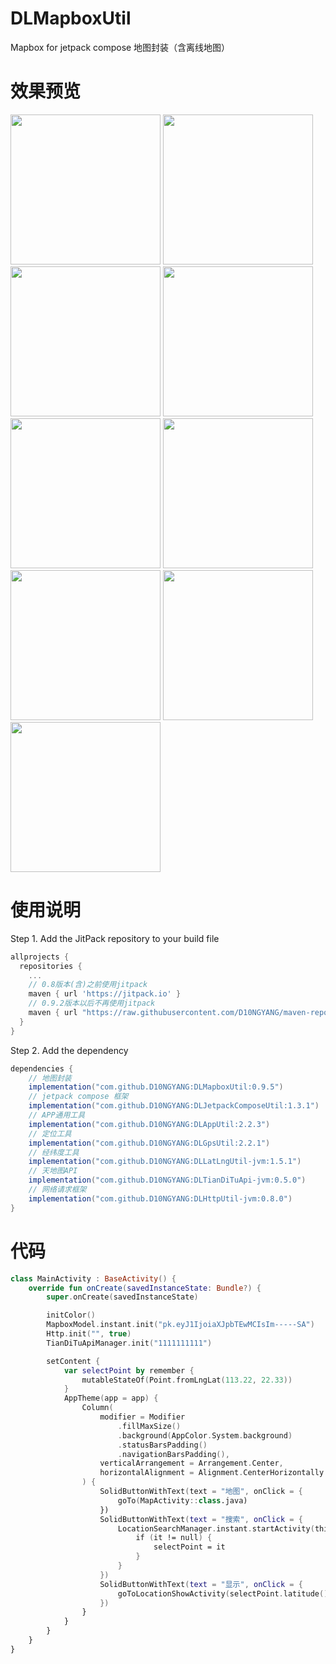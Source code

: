# DLMapboxUtil
Mapbox for jetpack compose 地图封装（含离线地图）

# 效果预览
<img src="https://github.com/D10NGYANG/DLMapboxUtil/blob/master/image/map.png" width="240"/> <img src="https://github.com/D10NGYANG/DLMapboxUtil/blob/master/image/map_type.png" width="240"/> <img src="https://github.com/D10NGYANG/DLMapboxUtil/blob/master/image/map_offline.png" width="240"/> <img src="https://github.com/D10NGYANG/DLMapboxUtil/blob/master/image/map_offline_add.png" width="240"/> <img src="https://github.com/D10NGYANG/DLMapboxUtil/blob/master/image/map_offline_add_config.png" width="240"/> <img src="https://github.com/D10NGYANG/DLMapboxUtil/blob/master/image/search.png" width="240"/> <img src="https://github.com/D10NGYANG/DLMapboxUtil/blob/master/image/search_sure.png" width="240"/> <img src="https://github.com/D10NGYANG/DLMapboxUtil/blob/master/image/show.png" width="240"/> <img src="https://github.com/D10NGYANG/DLMapboxUtil/blob/master/image/show_other.png" width="240"/>

# 使用说明
Step 1. Add the JitPack repository to your build file
```build.gradle
allprojects {
  repositories {
    ...
    // 0.8版本(含)之前使用jitpack
    maven { url 'https://jitpack.io' }
    // 0.9.2版本以后不再使用jitpack
    maven { url "https://raw.githubusercontent.com/D10NGYANG/maven-repo/main/repository" }
  }
}
```
Step 2. Add the dependency
```build.gradle
dependencies {
    // 地图封装
    implementation("com.github.D10NGYANG:DLMapboxUtil:0.9.5")
    // jetpack compose 框架
    implementation("com.github.D10NGYANG:DLJetpackComposeUtil:1.3.1")
    // APP通用工具
    implementation("com.github.D10NGYANG:DLAppUtil:2.2.3")
    // 定位工具
    implementation("com.github.D10NGYANG:DLGpsUtil:2.2.1")
    // 经纬度工具
    implementation("com.github.D10NGYANG:DLLatLngUtil-jvm:1.5.1")
    // 天地图API
    implementation("com.github.D10NGYANG:DLTianDiTuApi-jvm:0.5.0")
    // 网络请求框架
    implementation("com.github.D10NGYANG:DLHttpUtil-jvm:0.8.0")
}
```

# 代码
```kotlin
class MainActivity : BaseActivity() {
    override fun onCreate(savedInstanceState: Bundle?) {
        super.onCreate(savedInstanceState)

        initColor()
        MapboxModel.instant.init("pk.eyJ1IjoiaXJpbTEwMCIsIm-----SA")
        Http.init("", true)
        TianDiTuApiManager.init("1111111111")

        setContent {
            var selectPoint by remember {
                mutableStateOf(Point.fromLngLat(113.22, 22.33))
            }
            AppTheme(app = app) {
                Column(
                    modifier = Modifier
                        .fillMaxSize()
                        .background(AppColor.System.background)
                        .statusBarsPadding()
                        .navigationBarsPadding(),
                    verticalArrangement = Arrangement.Center,
                    horizontalAlignment = Alignment.CenterHorizontally
                ) {
                    SolidButtonWithText(text = "地图", onClick = {
                        goTo(MapActivity::class.java)
                    })
                    SolidButtonWithText(text = "搜索", onClick = {
                        LocationSearchManager.instant.startActivity(this@MainActivity) {
                            if (it != null) {
                                selectPoint = it
                            }
                        }
                    })
                    SolidButtonWithText(text = "显示", onClick = {
                        goToLocationShowActivity(selectPoint.latitude(), selectPoint.longitude())
                    })
                }
            }
        }
    }
}
```
